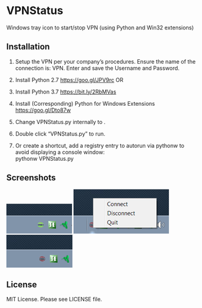 # VPNStatus
Windows tray icon to start/stop VPN (using Python and Win32 extensions)

## Installation

1. Setup the VPN per your company’s procedures. Ensure the name of the connection is: <company name> VPN. Enter and save the Username and Password. 

2. Install Python 2.7
https://goo.gl/JPV9rc OR

3. Install Python 3.7
https://bit.ly/2RbMVas

4. Install (Corresponding) Python for Windows Extensions
https://goo.gl/Dto87w

5. Change VPNStatus.py internally to <company name>.

6. Double click “VPNStatus.py” to run. 

7. Or create a shortcut, add a registry entry to autorun via pythonw to avoid displaying a console window:  
pythonw VPNStatus.py

## Screenshots

<img src="screenshot1.png">
<img src="screenshot2.png">
<img src="screenshot3.png">

## License

MIT License. Please see LICENSE file.
